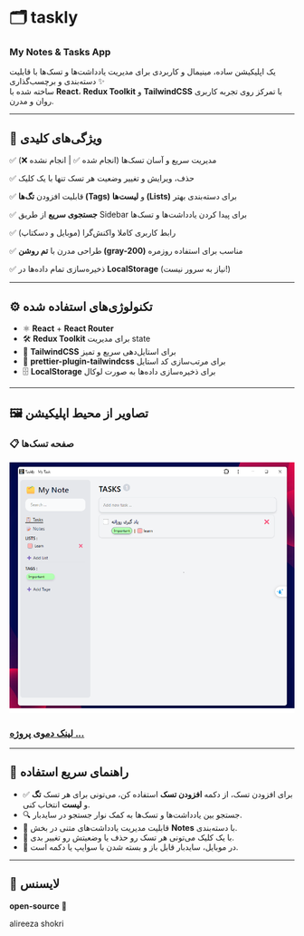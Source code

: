 # 🗂️ taskly
### My Notes & Tasks App

یک اپلیکیشن ساده، مینیمال و کاربردی برای مدیریت یادداشت‌ها و تسک‌ها با قابلیت دسته‌بندی و برچسب‌گذاری ✨  
ساخته شده با **React**، **Redux Toolkit** و **TailwindCSS** با تمرکز روی تجربه کاربری روان و مدرن.

---

## 📌 ویژگی‌های کلیدی

✅ مدیریت سریع و آسان تسک‌ها (انجام شده ✅ | انجام نشده ❌)

✅ حذف، ویرایش و تغییر وضعیت هر تسک تنها با یک کلیک

✅ قابلیت افزودن **تگ‌ها (Tags)** و **لیست‌ها (Lists)** برای دسته‌بندی بهتر

✅ **جستجوی سریع** از طریق Sidebar برای پیدا کردن یادداشت‌ها و تسک‌ها

✅ رابط کاربری کاملا واکنش‌گرا (موبایل و دسکتاپ)

✅ طراحی مدرن با **تم روشن (gray-200)** مناسب برای استفاده روزمره

✅ ذخیره‌سازی تمام داده‌ها در **LocalStorage** (نیاز به سرور نیست!)

---

## ⚙️ تکنولوژی‌های استفاده شده

- ⚛️ **React** + **React Router**
- 🛠️ **Redux Toolkit** برای مدیریت state
- 💨 **TailwindCSS** برای استایل‌دهی سریع و تمیز
- 🎨 **prettier-plugin-tailwindcss** برای مرتب‌سازی کد استایل
- 🗄️ **LocalStorage** برای ذخیره‌سازی داده‌ها به صورت لوکال

---

## 🖼️ تصاویر از محیط اپلیکیشن

### 📋 صفحه تسک‌ها
![Tasks Page](./public/screenShot/Screenshot.png)


### [لینک دموی پروژه ...](https://taskly00.netlify.app/tasks)
---
## 📝 راهنمای سریع استفاده

- ✅ برای افزودن تسک، از دکمه **افزودن تسک** استفاده کن، می‌تونی برای هر تسک **تگ** و **لیست** انتخاب کنی.
- 🔍 جستجو بین یادداشت‌ها و تسک‌ها به کمک نوار جستجو در سایدبار.
- 🎨 قابلیت مدیریت یادداشت‌های متنی در بخش **Notes** با دسته‌بندی.
- 🧹 با یک کلیک می‌تونی هر تسک رو حذف یا وضعیتش رو تغییر بدی.
- 📱 در موبایل، سایدبار قابل باز و بسته شدن با سوایپ یا دکمه است.

---


## 📜 لایسنس
**open-source** 🌱

alireeza shokri
